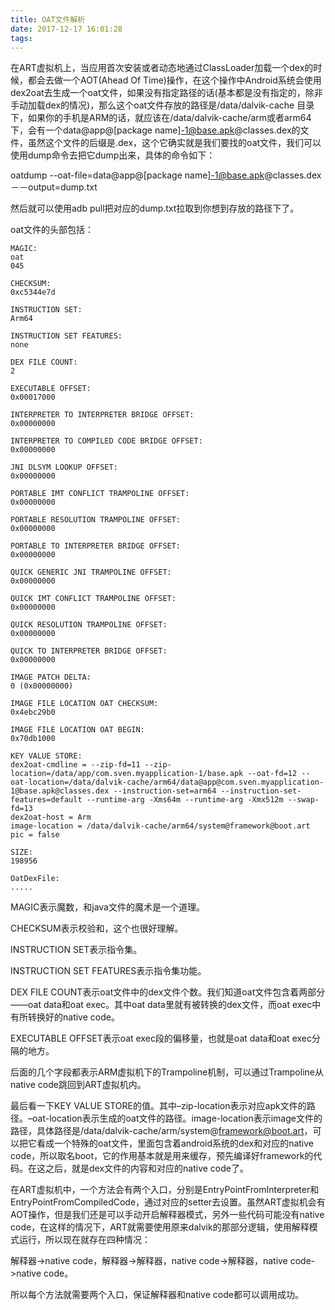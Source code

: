 ```yaml
---
title: OAT文件解析
date: 2017-12-17 16:01:28
tags:
---
```


在ART虚拟机上，当应用首次安装或者动态地通过ClassLoader加载一个dex的时候，都会去做一个AOT(Ahead Of Time)操作，在这个操作中Android系统会使用dex2oat去生成一个oat文件，如果没有指定路径的话(基本都是没有指定的，除非手动加载dex的情况)，那么这个oat文件存放的路径是/data/dalvik-cache 目录下，如果你的手机是ARM的话，就应该在/data/dalvik-cache/arm或者arm64下，会有一个data@app@[package name]-1@base.apk@classes.dex的文件，虽然这个文件的后缀是.dex，这个它确实就是我们要找的oat文件，我们可以使用dump命令去把它dump出来，具体的命令如下：

oatdump --oat-file=data@app@[package name]-1@base.apk@classes.dex －－output=dump.txt

然后就可以使用adb pull把对应的dump.txt拉取到你想到存放的路径下了。
<!-- more -->
oat文件的头部包括：

	MAGIC:
	oat
	045
	
	CHECKSUM:
	0xc5344e7d
	
	INSTRUCTION SET:
	Arm64
	
	INSTRUCTION SET FEATURES:
	none
	
	DEX FILE COUNT:
	2
	
	EXECUTABLE OFFSET:
	0x00017000
	
	INTERPRETER TO INTERPRETER BRIDGE OFFSET:
	0x00000000
	
	INTERPRETER TO COMPILED CODE BRIDGE OFFSET:
	0x00000000
	
	JNI DLSYM LOOKUP OFFSET:
	0x00000000
	
	PORTABLE IMT CONFLICT TRAMPOLINE OFFSET:
	0x00000000
	
	PORTABLE RESOLUTION TRAMPOLINE OFFSET:
	0x00000000
	
	PORTABLE TO INTERPRETER BRIDGE OFFSET:
	0x00000000
	
	QUICK GENERIC JNI TRAMPOLINE OFFSET:
	0x00000000
	
	QUICK IMT CONFLICT TRAMPOLINE OFFSET:
	0x00000000
	
	QUICK RESOLUTION TRAMPOLINE OFFSET:
	0x00000000
	
	QUICK TO INTERPRETER BRIDGE OFFSET:
	0x00000000
	
	IMAGE PATCH DELTA:
	0 (0x00000000)
	
	IMAGE FILE LOCATION OAT CHECKSUM:
	0x4ebc29b0
	
	IMAGE FILE LOCATION OAT BEGIN:
	0x70db1000
	
	KEY VALUE STORE:
	dex2oat-cmdline = --zip-fd=11 --zip-location=/data/app/com.sven.myapplication-1/base.apk --oat-fd=12 --oat-location=/data/dalvik-cache/arm64/data@app@com.sven.myapplication-1@base.apk@classes.dex --instruction-set=arm64 --instruction-set-features=default --runtime-arg -Xms64m --runtime-arg -Xmx512m --swap-fd=13
	dex2oat-host = Arm
	image-location = /data/dalvik-cache/arm64/system@framework@boot.art
	pic = false
	
	SIZE:
	198956
	
	OatDexFile:
	.....
	
MAGIC表示魔数，和java文件的魔术是一个道理。

CHECKSUM表示校验和，这个也很好理解。

INSTRUCTION SET表示指令集。

INSTRUCTION SET FEATURES表示指令集功能。

DEX FILE COUNT表示oat文件中的dex文件个数。我们知道oat文件包含着两部分——oat data和oat exec。其中oat data里就有被转换的dex文件，而oat exec中有所转换好的native code。

EXECUTABLE OFFSET表示oat exec段的偏移量，也就是oat data和oat exec分隔的地方。

后面的几个字段都表示ARM虚拟机下的Trampoline机制，可以通过Trampoline从native code跳回到ART虚拟机内。

最后看一下KEY VALUE STORE的值。其中–zip-location表示对应apk文件的路径。–oat-location表示生成的oat文件的路径。image-location表示image文件的路径，具体路径是/data/dalvik-cache/arm/system@framework@boot.art，可以把它看成一个特殊的oat文件，里面包含着android系统的dex和对应的native code，所以取名boot，它的作用基本就是用来缓存，预先编译好framework的代码。在这之后，就是dex文件的内容和对应的native code了。

在ART虚拟机中，一个方法会有两个入口，分别是EntryPointFromInterpreter和EntryPointFromCompiledCode，通过对应的setter去设置。虽然ART虚拟机会有AOT操作，但是我们还是可以手动开启解释器模式，另外一些代码可能没有native code，在这样的情况下，ART就需要使用原来dalvik的那部分逻辑，使用解释模式运行，所以现在就存在四种情况：

解释器->native code，解释器->解释器，native code->解释器，native code->native code。

所以每个方法就需要两个入口，保证解释器和native code都可以调用成功。

